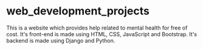 # web_development_projects

This is a website which provides help related to mental health for free of cost. It's front-end is made using HTML, CSS, JavaScript and Bootstrap. It's backend is made using Django and Python.